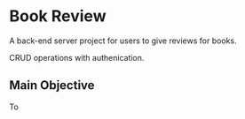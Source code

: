 # Book Review

A back-end server project for users to give reviews for books.

CRUD operations with authenication.

## Main Objective

To 